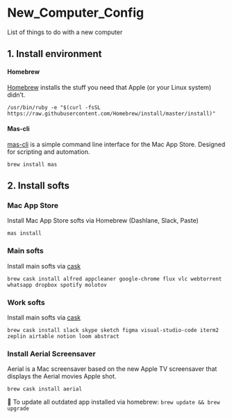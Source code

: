 # New_Computer_Config
List of things to do with a new computer

## 1. Install environment

#### Homebrew
[Homebrew](https://brew.sh) installs the stuff you need that Apple (or your Linux system) didn’t.

```
/usr/bin/ruby -e "$(curl -fsSL https://raw.githubusercontent.com/Homebrew/install/master/install)"
```

#### Mas-cli
[mas-cli](https://github.com/mas-cli/mas) is a simple command line interface for the Mac App Store. Designed for scripting and automation.

```
brew install mas
```

## 2. Install softs

### Mac App Store
Install Mac App Store softs via Homebrew (Dashlane, Slack, Paste)

```
mas install
```

### Main softs
Install main softs via [cask](https://caskroom.github.io/search)

```
brew cask install alfred appcleaner google-chrome flux vlc webtorrent whatsapp dropbox spotify molotov
```

### Work softs
Install main softs via [cask](https://caskroom.github.io/search)

```
brew cask install slack skype sketch figma visual-studio-code iterm2 zeplin airtable notion loom abstract
```

### Install Aerial Screensaver
Aerial is a Mac screensaver based on the new Apple TV screensaver that displays the Aerial movies Apple shot.

```
brew cask install aerial
```

📝 To update all outdated app installed via homebrew: `brew update && brew upgrade`
